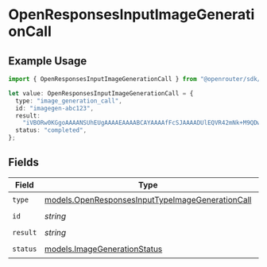 # OpenResponsesInputImageGenerationCall

## Example Usage

```typescript
import { OpenResponsesInputImageGenerationCall } from "@openrouter/sdk/models";

let value: OpenResponsesInputImageGenerationCall = {
  type: "image_generation_call",
  id: "imagegen-abc123",
  result:
    "iVBORw0KGgoAAAANSUhEUgAAAAEAAAABCAYAAAAfFcSJAAAADUlEQVR42mNk+M9QDwADhgGAWjR9awAAAABJRU5ErkJggg==",
  status: "completed",
};
```

## Fields

| Field                                                                                                      | Type                                                                                                       | Required                                                                                                   | Description                                                                                                | Example                                                                                                    |
| ---------------------------------------------------------------------------------------------------------- | ---------------------------------------------------------------------------------------------------------- | ---------------------------------------------------------------------------------------------------------- | ---------------------------------------------------------------------------------------------------------- | ---------------------------------------------------------------------------------------------------------- |
| `type`                                                                                                     | [models.OpenResponsesInputTypeImageGenerationCall](../models/openresponsesinputtypeimagegenerationcall.md) | :heavy_check_mark:                                                                                         | N/A                                                                                                        |                                                                                                            |
| `id`                                                                                                       | *string*                                                                                                   | :heavy_check_mark:                                                                                         | N/A                                                                                                        |                                                                                                            |
| `result`                                                                                                   | *string*                                                                                                   | :heavy_check_mark:                                                                                         | N/A                                                                                                        |                                                                                                            |
| `status`                                                                                                   | [models.ImageGenerationStatus](../models/imagegenerationstatus.md)                                         | :heavy_check_mark:                                                                                         | N/A                                                                                                        | completed                                                                                                  |